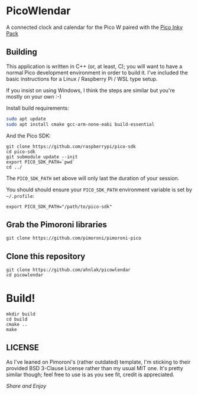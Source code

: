 # PicoWlendar

A connected clock and calendar for the Pico W paired with the [Pico Inky Pack](https://shop.pimoroni.com/products/pico-inky-pack)

## Building

This application is written in C++ (or, at least, C); you will want to have a
normal Pico development environment in order to build it. I've included the
basic instructions for a Linux / Raspberry Pi / WSL type setup.

If you insist on using Windows, I think the steps are similar but you're mostly
on your own :-)


Install build requirements:

```bash
sudo apt update
sudo apt install cmake gcc-arm-none-eabi build-essential
```

And the Pico SDK:

```
git clone https://github.com/raspberrypi/pico-sdk
cd pico-sdk
git submodule update --init
export PICO_SDK_PATH=`pwd`
cd ../
```

The `PICO_SDK_PATH` set above will only last the duration of your session.

You should should ensure your `PICO_SDK_PATH` environment variable is set by `~/.profile`:

```
export PICO_SDK_PATH="/path/to/pico-sdk"
```

## Grab the Pimoroni libraries

```
git clone https://github.com/pimoroni/pimoroni-pico
```

## Clone this repository

```
git clone https://github.com/ahnlak/picowlendar
cd picowlendar
```

# Build!

```
mkdir build
cd build
cmake ..
make
```

## LICENSE

As I've leaned on Pimoroni's (rather outdated) template, I'm sticking to their provided
BSD 3-Clause License rather than my usual MIT one. It's pretty similar though; feel
free to use is as you see fit, credit is appreciated.

*Share and Enjoy*